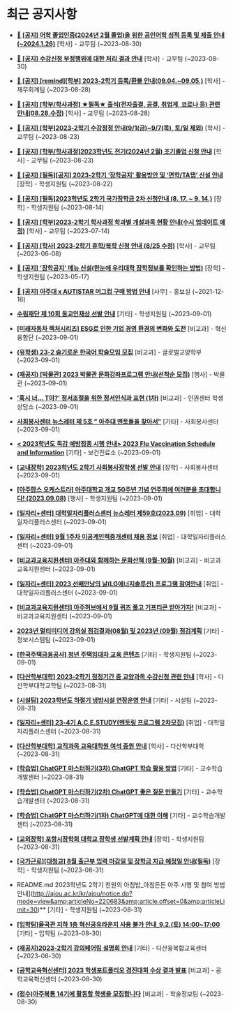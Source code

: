 # 최근 공지사항

* **[📌 [공지] 어학 졸업인증(2024년 2월 졸업)을 위한 공인어학 성적 등록 및 제출 안내 (~2024.1.26)](http://ajou.ac.kr/kr/ajou/notice.do?mode=view&amp;articleNo=220675&amp;article.offset=0&amp;articleLimit=30)**
 [학사] - 교무팀 (~2023-08-30)

* **[📌 [공지] 수강신청 부정행위에 대한 처리 결과 안내](http://ajou.ac.kr/kr/ajou/notice.do?mode=view&amp;articleNo=220673&amp;article.offset=0&amp;articleLimit=30)**
 [학사] - 교무팀 (~2023-08-30)

* **[📌 [공지] [remind][학부] 2023-2학기 등록/환불 안내(09.04.~09.05.)](http://ajou.ac.kr/kr/ajou/notice.do?mode=view&amp;articleNo=220608&amp;article.offset=0&amp;articleLimit=30)**
 [학사] - 재무회계팀 (~2023-08-28)

* **[📌 [공지] [학부/학사과정] ★필독★ 출석(전자출결, 공결, 취업계, 코로나 등) 관련 안내(08.28.수정)](http://ajou.ac.kr/kr/ajou/notice.do?mode=view&amp;articleNo=220586&amp;article.offset=0&amp;articleLimit=30)**
 [학사] - 교무팀 (~2023-08-28)

* **[📌 [공지] [학부]2023-2학기 수강정정 안내(9/1(금)~9/7(목), 토/일 제외)](http://ajou.ac.kr/kr/ajou/notice.do?mode=view&amp;articleNo=220411&amp;article.offset=0&amp;articleLimit=30)**
 [학사] - 교무팀 (~2023-08-23)

* **[📌 [공지] [학부/학사과정]2023학년도 전기(2024년 2월) 조기졸업 신청 안내](http://ajou.ac.kr/kr/ajou/notice.do?mode=view&amp;articleNo=220402&amp;article.offset=0&amp;articleLimit=30)**
 [학사] - 교무팀 (~2023-08-23)

* **[📌 [공지] [필독][공지] 2023-2학기 ‘장학공지’ 활용방안 및 ‘면학/TA탭’ 신설 안내](http://ajou.ac.kr/kr/ajou/notice.do?mode=view&amp;articleNo=220288&amp;article.offset=0&amp;articleLimit=30)**
 [장학] - 학생지원팀 (~2023-08-22)

* **[📌 [공지] [필독]2023학년도 2학기 국가장학금 2차 신청안내 (8. 17. ~ 9. 14.)](http://ajou.ac.kr/kr/ajou/notice.do?mode=view&amp;articleNo=220054&amp;article.offset=0&amp;articleLimit=30)**
 [장학] - 학생지원팀 (~2023-08-14)

* **[📌 [공지] [학부]2023-2학기 학사과정 학과별 개설과목 현황 안내(수시 업데이트 예정)](http://ajou.ac.kr/kr/ajou/notice.do?mode=view&amp;articleNo=219065&amp;article.offset=0&amp;articleLimit=30)**
 [학사] - 교무팀 (~2023-07-14)

* **[📌 [공지] [학사] 2023-2학기 휴학/복학 신청 안내 (8/25 수정)](http://ajou.ac.kr/kr/ajou/notice.do?mode=view&amp;articleNo=215587&amp;article.offset=0&amp;articleLimit=30)**
 [학사] - 교무팀 (~2023-06-08)

* **[📌 [공지] &#x27;장학공지&#x27; 메뉴 신설(한눈에 우리대학 장학정보를 확인하는 방법)](http://ajou.ac.kr/kr/ajou/notice.do?mode=view&amp;articleNo=214764&amp;article.offset=0&amp;articleLimit=30)**
 [장학] - 학생지원팀 (~2023-05-17)

* **[📌 [공지] 아주대 x AUTISTAR 머그컵 구매 방법 안내](http://ajou.ac.kr/kr/ajou/notice.do?mode=view&amp;articleNo=147976&amp;article.offset=0&amp;articleLimit=30)**
 [사무] - 홍보실 (~2021-12-16)

* **[수림재단 제 10회 동교인재상 선발 안내](http://ajou.ac.kr/kr/ajou/notice.do?mode=view&amp;articleNo=220790&amp;article.offset=0&amp;articleLimit=30)**
 [기타] - 학생지원팀 (~2023-09-01)

* **[[미래자동차 렉처시리즈] ESG로 인한 기업 경영 환경의 변화와 도전](http://ajou.ac.kr/kr/ajou/notice.do?mode=view&amp;articleNo=220787&amp;article.offset=0&amp;articleLimit=30)**
 [비교과] - 혁신융합단 (~2023-09-01)

* **[(유학생) 23-2 슬기로운 한국어 학술모임 모집](http://ajou.ac.kr/kr/ajou/notice.do?mode=view&amp;articleNo=220777&amp;article.offset=0&amp;articleLimit=30)**
 [비교과] - 글로벌교양학부 (~2023-09-01)

* **[(재공지) [박물관] 2023 박물관 문화강좌프로그램 안내(선착순 모집)](http://ajou.ac.kr/kr/ajou/notice.do?mode=view&amp;articleNo=220775&amp;article.offset=0&amp;articleLimit=30)**
 [행사] - 박물관 (~2023-09-01)

* **[&#x27;혹시 너... T야?&#x27; 정서조절을 위한 정서인식과 표현 (1차)](http://ajou.ac.kr/kr/ajou/notice.do?mode=view&amp;articleNo=220774&amp;article.offset=0&amp;articleLimit=30)**
 [비교과] - 인권센터 학생상담소 (~2023-09-01)

* **[사회봉사센터 뉴스레터 제 5호 &quot; 아주대 멘토들을 찾아서&quot;](http://ajou.ac.kr/kr/ajou/notice.do?mode=view&amp;articleNo=220770&amp;article.offset=0&amp;articleLimit=30)**
 [기타] - 사회봉사센터 (~2023-09-01)

* **[&lt; 2023학년도 독감 예방접종 시행 안내&gt; 2023 Flu Vaccination Schedule and Information](http://ajou.ac.kr/kr/ajou/notice.do?mode=view&amp;articleNo=220764&amp;article.offset=0&amp;articleLimit=30)**
 [기타] - 보건진료소 (~2023-09-01)

* **[[교내장학] 2023학년도 2학기 사회봉사장학생 선발 안내](http://ajou.ac.kr/kr/ajou/notice.do?mode=view&amp;articleNo=220763&amp;article.offset=0&amp;articleLimit=30)**
 [장학] - 사회봉사센터 (~2023-09-01)

* **[[아주팝스 오케스트라] 아주대학교 개교 50주년 기념 연주회에 여러분을 초대합니다! (2023.09.08)](http://ajou.ac.kr/kr/ajou/notice.do?mode=view&amp;articleNo=220761&amp;article.offset=0&amp;articleLimit=30)**
 [행사] - 학생지원팀 (~2023-09-01)

* **[[일자리+센터] 대학일자리플러스센터 뉴스레터 제59호(2023.09)](http://ajou.ac.kr/kr/ajou/notice.do?mode=view&amp;articleNo=220760&amp;article.offset=0&amp;articleLimit=30)**
 [취업] - 대학일자리플러스센터 (~2023-09-01)

* **[[일자리+센터] 9월 1주차 이공계인력중개센터 채용 정보](http://ajou.ac.kr/kr/ajou/notice.do?mode=view&amp;articleNo=220758&amp;article.offset=0&amp;articleLimit=30)**
 [취업] - 대학일자리플러스센터 (~2023-09-01)

* **[[비교과교육지원센터] 아주대와 함께하는 문화산책 (9월-10월)](http://ajou.ac.kr/kr/ajou/notice.do?mode=view&amp;articleNo=220757&amp;article.offset=0&amp;articleLimit=30)**
 [비교과] - 비교과교육지원센터 (~2023-09-01)

* **[[일자리+센터] 2023 선배만남의 날(LG에너지솔루션) 프로그램 참여안내](http://ajou.ac.kr/kr/ajou/notice.do?mode=view&amp;articleNo=220754&amp;article.offset=0&amp;articleLimit=30)**
 [취업] - 대학일자리플러스센터 (~2023-09-01)

* **[[비교과교육지원센터] 아주허브에서 9월 퀴즈 풀고 기프티콘 받아가자!](http://ajou.ac.kr/kr/ajou/notice.do?mode=view&amp;articleNo=220753&amp;article.offset=0&amp;articleLimit=30)**
 [비교과] - 비교과교육지원센터 (~2023-09-01)

* **[2023년 멀티미디어 강의실 점검결과(08월) 및 2023년 (09월) 점검계획](http://ajou.ac.kr/kr/ajou/notice.do?mode=view&amp;articleNo=220752&amp;article.offset=0&amp;articleLimit=30)**
 [기타] - 정보시스템팀 (~2023-09-01)

* **[[한국주택금융공사] 청년 주택임대차 교육 콘텐츠](http://ajou.ac.kr/kr/ajou/notice.do?mode=view&amp;articleNo=220749&amp;article.offset=0&amp;articleLimit=30)**
 [기타] - 학생지원팀 (~2023-09-01)

* **[[다산학부대학] 2023-2학기 정정기간 중 교양과목 수강신청 관련 안내](http://ajou.ac.kr/kr/ajou/notice.do?mode=view&amp;articleNo=220737&amp;article.offset=0&amp;articleLimit=30)**
 [학사] - 다산학부대학교학팀 (~2023-08-31)

* **[[시설팀] 2023학년도 하절기 냉방시설 연장운영 안내](http://ajou.ac.kr/kr/ajou/notice.do?mode=view&amp;articleNo=220727&amp;article.offset=0&amp;articleLimit=30)**
 [기타] - 시설팀 (~2023-08-31)

* **[[일자리+센터] 23-4기 A.C.E.STUDY(멘토링 프로그램 2차모집)](http://ajou.ac.kr/kr/ajou/notice.do?mode=view&amp;articleNo=220718&amp;article.offset=0&amp;articleLimit=30)**
 [취업] - 대학일자리플러스센터 (~2023-08-31)

* **[[다산학부대학] 교직과목 교육대학원 여석 증원 안내](http://ajou.ac.kr/kr/ajou/notice.do?mode=view&amp;articleNo=220716&amp;article.offset=0&amp;articleLimit=30)**
 [학사] - 다산학부대학 (~2023-08-31)

* **[[학습법] ChatGPT 마스터하기(3차) ChatGPT 학습 활용 방법](http://ajou.ac.kr/kr/ajou/notice.do?mode=view&amp;articleNo=220714&amp;article.offset=0&amp;articleLimit=30)**
 [기타] - 교수학습개발센터 (~2023-08-31)

* **[[학습법] ChatGPT 마스터하기(2차) ChatGPT 좋은 질문 만들기](http://ajou.ac.kr/kr/ajou/notice.do?mode=view&amp;articleNo=220713&amp;article.offset=0&amp;articleLimit=30)**
 [기타] - 교수학습개발센터 (~2023-08-31)

* **[[학습법] ChatGPT 마스터하기(1차) ChatGPT에 대한 이해](http://ajou.ac.kr/kr/ajou/notice.do?mode=view&amp;articleNo=220712&amp;article.offset=0&amp;articleLimit=30)**
 [기타] - 교수학습개발센터 (~2023-08-31)

* **[[교외장학] 포항시장학회 대학교 장학생 선발계획 안내](http://ajou.ac.kr/kr/ajou/notice.do?mode=view&amp;articleNo=220703&amp;article.offset=0&amp;articleLimit=30)**
 [장학] - 학생지원팀 (~2023-08-31)

* **[[국가근로][대청교] 8월 출근부 입력 마감일 및 장학금 지급 예정일 안내(필독)](http://ajou.ac.kr/kr/ajou/notice.do?mode=view&amp;articleNo=220685&amp;article.offset=0&amp;articleLimit=30)**
 [장학] - 학생지원팀 (~2023-08-31)

* README.md 2023학년도 2학기 천원의 아침밥_아침든든 아주 시행 및 참여 방법 안내](http://ajou.ac.kr/kr/ajou/notice.do?mode=view&amp;articleNo=220683&amp;article.offset=0&amp;articleLimit=30)**
 [기타] - 학생지원팀 (~2023-08-31)

* **[[입학팀]율곡관 지하 1층 혁신공유라운지 사용 불가 안내_9.2.(토) 14:00~17:00](http://ajou.ac.kr/kr/ajou/notice.do?mode=view&amp;articleNo=220669&amp;article.offset=0&amp;articleLimit=30)**
 [기타] - 입학팀 (~2023-08-30)

* **[(재공지)2023-2학기 강의페어링 설명회 안내](http://ajou.ac.kr/kr/ajou/notice.do?mode=view&amp;articleNo=220665&amp;article.offset=0&amp;articleLimit=30)**
 [기타] - 다산융복합교육센터 (~2023-08-30)

* **[[공학교육혁신센터] 2023 학생포트폴리오 경진대회 수상 결과 발표](http://ajou.ac.kr/kr/ajou/notice.do?mode=view&amp;articleNo=220664&amp;article.offset=0&amp;articleLimit=30)**
 [비교과] - 공학교육혁신센터 (~2023-08-30)

* **[(접수)아주북통 14기에 활동할 학생을 모집합니다](http://ajou.ac.kr/kr/ajou/notice.do?mode=view&amp;articleNo=220662&amp;article.offset=0&amp;articleLimit=30)**
 [비교과] - 학술정보팀 (~2023-08-30)
